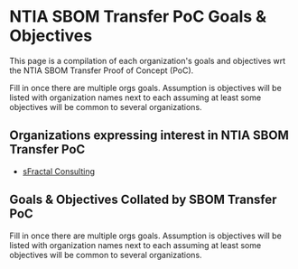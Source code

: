 # NTIA SBOM Transfer PoC Goals & Objectives

This page is a compilation of each organization's goals and objectives wrt
the NTIA SBOM Transfer Proof of Concept (PoC).

Fill in once there are multiple orgs goals.
Assumption is objectives will be listed with organization names next to each
assuming at least some objectives will be common to several organizations.

## Organizations expressing interest in NTIA SBOM Transfer PoC
- [sFractal Consulting](./sFractalGoals.md)

## Goals & Objectives Collated by SBOM Transfer PoC
Fill in once there are multiple orgs goals.
Assumption is objectives will be listed with organization names next to each
assuming at least some objectives will be common to several organizations.
